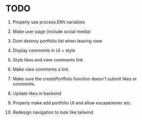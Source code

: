 # TODO

1.  Properly use process.ENV.variables

1.  Make user page (include social media)

1.  Dont destroy portfolio list when leaving view

1.  Display comments in UI + style

1.  Style likes and view comments link

1.  Make view comments a link

1.  Make sure the createPortfolio function doesn't submit likes or comments.

1.  Update likes in backend

1.  Properly make add portfolio UI and allow escape/enter etc.

1.  Redesign navigation to look like tailwind
